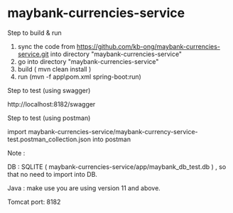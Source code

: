 # maybank-currencies-service

Step to build & run
1. sync the code from https://github.com/kb-ong/maybank-currencies-service.git into directory "maybank-currencies-service"
2. go into directory "maybank-currencies-service" 
3. build ( mvn clean install )
4. run (mvn -f app\pom.xml spring-boot:run)

Step to test (using swagger)

http://localhost:8182/swagger

Step to test (using postman)

import maybank-currencies-service/maybank-currency-service-test.postman_collection.json into postman

Note :

DB : SQLITE ( maybank-currencies-service/app/maybank_db_test.db ) , so that no need to import into DB.

Java : make use you are using version 11 and above.

Tomcat port: 8182



